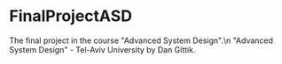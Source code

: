 # FinalProjectASD
The final project in the course "Advanced System Design".\n
"Advanced System Design" - Tel-Aviv University by Dan Gittik.
